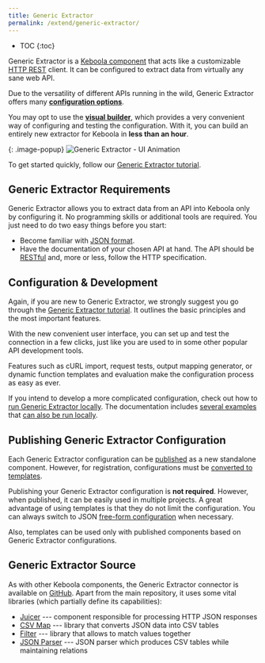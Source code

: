 ```yaml
---
title: Generic Extractor
permalink: /extend/generic-extractor/
---
```


* TOC
{:toc}

Generic Extractor is a [Keboola component](/overview/) that acts like a customizable
[HTTP REST](/extend/generic-extractor/tutorial/rest/) client. It can be configured to extract data
from virtually any sane web API.

Due to the versatility of different APIs running in the wild, Generic Extractor offers many [**configuration options**](/extend/generic-extractor/configuration/). 

You may opt to use the [**visual builder**](/extend/generic-extractor/configuration/#user-interface), which provides a very convenient way 
of configuring and testing the configuration. With it, you can build
an entirely new extractor for Keboola in **less than an hour**.

{: .image-popup}
![Generic Extractor - UI Animation](/components/extractors/other/generic/animation.gif)

To get started quickly, follow our [Generic Extractor tutorial](/extend/generic-extractor/tutorial).

## Generic Extractor Requirements
Generic Extractor allows you to extract data from an API into Keboola only by configuring it.
No programming skills or additional tools are required. You just need to do two easy things before you start:

- Become familiar with [JSON format](/extend/generic-extractor/tutorial/json/).
- Have the documentation of your chosen API at hand. The API should be [RESTful](/extend/generic-extractor/tutorial/rest/)
and, more or less, follow the HTTP specification.

## Configuration & Development
Again, if you are new to Generic Extractor, we strongly suggest you go through the
[Generic Extractor tutorial](/extend/generic-extractor/tutorial/). It outlines the basic principles and the most important features.

With the new convenient user interface, you can set up and test the connection in a few clicks, 
just like you are used to in some other popular API development tools. 

Features such as cURL import, request tests, output mapping generator, or dynamic function templates and evaluation make the configuration process as easy as ever.

If you intend to develop a more complicated configuration, check out how to [run Generic Extractor locally](/extend/generic-extractor/running/).
The documentation includes [several examples](https://github.com/keboola/generic-extractor/tree/master/doc) that [can also be run locally](/extend/generic-extractor/running/#running-examples).

## Publishing Generic Extractor Configuration
Each Generic Extractor configuration can be [published](/extend/generic-extractor/publish/) as
a new standalone component. However, for registration, configurations must be
[converted to templates](/extend/generic-extractor/publish/#submission).

Publishing your Generic Extractor configuration is **not required**. However, when published,
it can be easily used in multiple projects. A great advantage of using templates is that they
do not limit the configuration. You can always switch to JSON
[free-form configuration](/extend/generic-extractor/publish/#submission) when necessary.

Also, templates can be used only with published components based on Generic Extractor configurations.

## Generic Extractor Source
As with other Keboola components, the Generic Extractor connector is available on
[GitHub](https://github.com/keboola/generic-extractor/). Apart from the
main repository, it uses some vital libraries (which partially define its capabilities):

- [Juicer](https://github.com/keboola/juicer) --- component responsible for processing HTTP JSON responses
- [CSV Map](https://github.com/keboola/php-csvmap) --- library that converts JSON data into CSV tables
- [Filter](https://github.com/keboola/php-filter) --- library that allows to match values together
- [JSON Parser](https://github.com/keboola/php-jsonparser) --- JSON parser which produces CSV tables while maintaining relations
